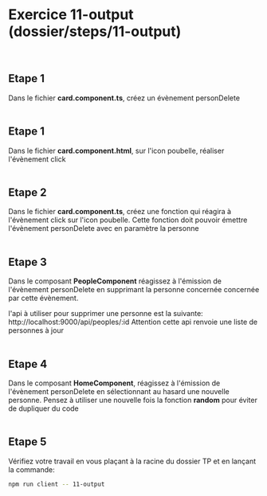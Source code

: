# Exercice 11-output (dossier/steps/11-output)

<br>

## Etape 1

Dans le fichier **card.component.ts**, créez un évènement personDelete
<br><br>

## Etape 1

Dans le fichier **card.component.html**, sur l'icon poubelle, réaliser l'évènement click
<br><br>

## Etape 2

Dans le fichier **card.component.ts**, créez une fonction qui réagira à l'évènement click sur l'icon poubelle.
Cette fonction doit pouvoir émettre l'évènement personDelete avec en paramètre la personne
<br><br>

## Etape 3

Dans le composant **PeopleComponent** réagissez à l'émission de l'évènement personDelete en supprimant la personne concernée concernée par cette évènement.

l'api à utiliser pour supprimer une personne est la suivante: http://localhost:9000/api/peoples/:id
Attention cette api renvoie une liste de personnes à jour
<br><br>

## Etape 4

Dans le composant **HomeComponent**, réagissez à l'émission de l'évènement personDelete en sélectionnant au hasard une nouvelle personne.
Pensez à utiliser une nouvelle fois la fonction **random** pour éviter de dupliquer du code
<br><br>

## Etape 5

Vérifiez votre travail en vous plaçant à la racine du dossier TP et en lançant la commande:

```bash
npm run client -- 11-output
```
